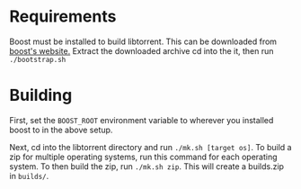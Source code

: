 # Requirements
Boost must be installed to build libtorrent. This can be downloaded from [boost's website.](http://www.boost.org/users/download/)
Extract the downloaded archive cd into the it, then run `./bootstrap.sh`

# Building
First, set the `BOOST_ROOT` environment variable to wherever you installed boost to in the above setup.

Next, cd into the libtorrent directory and run `./mk.sh [target os]`. To build a zip for multiple operating systems, run this command for each operating system. To then build the zip, run `./mk.sh zip`. This will create a builds.zip in `builds/`.
